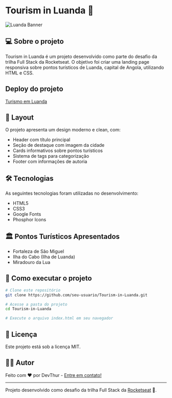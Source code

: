 # Tourism in Luanda 🌅

![Luanda Banner](assets/img/img_luanda.jpg)

## 💻 Sobre o projeto

Tourism in Luanda é um projeto desenvolvido como parte do desafio da trilha Full Stack da Rocketseat. O objetivo foi criar uma landing page responsiva sobre pontos turísticos de Luanda, capital de Angola, utilizando HTML e CSS.

## Deploy do projeto

[Turismo em Luanda](https://tourism-in-luanda.vercel.app/)

## 🎨 Layout

O projeto apresenta um design moderno e clean, com:

- Header com título principal
- Seção de destaque com imagem da cidade
- Cards informativos sobre pontos turísticos
- Sistema de tags para categorização
- Footer com informações de autoria

## 🛠 Tecnologias

As seguintes tecnologias foram utilizadas no desenvolvimento:

- HTML5
- CSS3
- Google Fonts
- Phosphor Icons

## 🏛 Pontos Turísticos Apresentados

- Fortaleza de São Miguel
- Ilha do Cabo (Ilha de Luanda)
- Miradouro da Lua

## 🚀 Como executar o projeto

```bash
# Clone este repositório
git clone https://github.com/seu-usuario/Tourism-in-Luanda.git

# Acesse a pasta do projeto
cd Tourism-in-Luanda

# Execute o arquivo index.html em seu navegador
```

## 📝 Licença

Este projeto está sob a licença MIT.

## 👨‍💻 Autor

Feito com ❤️ por DevThur - [Entre em contato!](https://www.linkedin.com/in/arthur-henrique-072354303/)

---

Projeto desenvolvido como desafio da trilha Full Stack da [Rocketseat](https://www.rocketseat.com.br/) 🚀.
